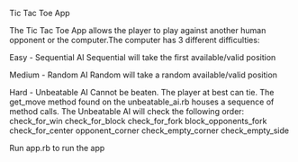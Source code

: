 Tic Tac Toe App

The Tic Tac Toe App allows the player to play against another human opponent or the computer.The computer has 3 different difficulties:

Easy - Sequential AI
Sequential will take the first available/valid position

Medium - Random AI
Random will take a random available/valid position

Hard - Unbeatable AI
Cannot be beaten. The player at best can tie. The get_move method found on the unbeatable_ai.rb houses a sequence of method calls. The Unbeatable AI will check the following order:
check_for_win
check_for_block
check_for_fork
block_opponents_fork
check_for_center
opponent_corner
check_empty_corner
check_empty_side

Run app.rb to run the app
